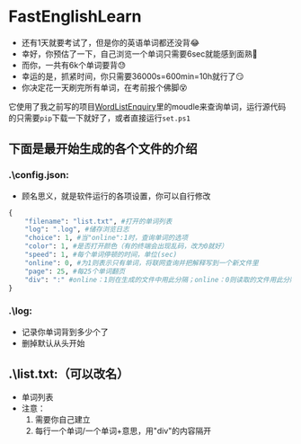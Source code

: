 # FastEnglishLearn
- 还有1天就要考试了，但是你的英语单词都还没背😂
- 幸好，你预估了一下，自己浏览一个单词只需要6sec就能感到面熟🤔
- 而你，一共有6k个单词要背😓
- 幸运的是，抓紧时间，你只需要36000s=600min=10h就行了😏
- 你决定花一天刷完所有单词，在考前报个佛脚😵

它使用了我之前写的项目[WordListEnquiry](https://github.com/what-is-me/WordListEnquiry)里的moudle来查询单词，运行源代码的只需要`pip`下载一下就好了，或者直接运行`set.ps1`

## 下面是最开始生成的各个文件的介绍
### .\config.json:
- 顾名思义，就是软件运行的各项设置，你可以自行修改
```python
{
    "filename": "list.txt", #打开的单词列表
    "log": ".log", #储存浏览日志
    "choice": 1, #当"online":1时，查询单词的选项
    "color": 1, #是否打开颜色（有的终端会出现乱码，改为0就好）
    "speed": 1, #每个单词停顿的时间，单位(sec)
    "online": 0, #为1则表示只有单词，将联网查询并把解释写到一个新文件里
    "page": 25, #每25个单词翻页
    "div": ":" #online：1则在生成的文件中用此分隔；online：0则读取的文件用此分隔意思和单词
}
```
### .\log:
- 记录你单词背到多少个了
- 删掉默认从头开始
## .\list.txt:（可以改名）
- 单词列表
- 注意：
	1. 需要你自己建立
	2. 每行一个单词/一个单词+意思，用"div"的内容隔开

